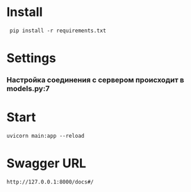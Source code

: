# Install
` pip install -r requirements.txt`

# Settings
### Настройка соединения с сервером происходит в models.py:7
# Start
`uvicorn main:app --reload`
# Swagger URL
`http://127.0.0.1:8000/docs#/`
